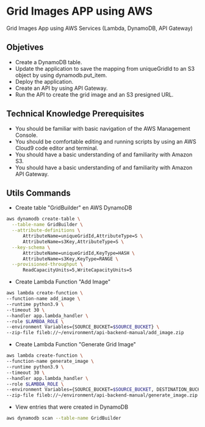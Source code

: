 # Grid Images APP using AWS

Grid Images App using AWS Services (Lambda, DynamoDB, API Gateway)

## Objetives

* Create a DynamoDB table.
* Update the application to save the mapping from uniqueGridId to an S3 object by using dynamodb.put_item.
* Deploy the application.
* Create an API by using API Gateway.
* Run the API to create the grid image and an S3 presigned URL.

## Technical Knowledge Prerequisites

* You should be familiar with basic navigation of the AWS Management Console.
* You should be comfortable editing and running scripts by using an AWS Cloud9 code editor and terminal.
* You should have a basic understanding of and familiarity with Amazon S3.
* You should have a basic understanding of and familiarity with Amazon API Gateway.


##  Utils Commands

* Create table "GridBuilder" en AWS DynamoDB

```bash
aws dynamodb create-table \
  --table-name GridBuilder \
  --attribute-definitions \
      AttributeName=uniqueGridId,AttributeType=S \
      AttributeName=s3Key,AttributeType=S \
  --key-schema \
      AttributeName=uniqueGridId,KeyType=HASH \
      AttributeName=s3Key,KeyType=RANGE \
  --provisioned-throughput \
      ReadCapacityUnits=5,WriteCapacityUnits=5
```
* Create Lambda Function "Add Image"

```bash
aws lambda create-function \
--function-name add_image \
--runtime python3.9 \
--timeout 30 \
--handler app.lambda_handler \
--role $LAMBDA_ROLE \
--environment Variables={SOURCE_BUCKET=$SOURCE_BUCKET} \
--zip-file fileb://~/environment/api-backend-manual/add_image.zip
```

* Create Lambda Function "Generate Grid Image"

```bash
aws lambda create-function \
--function-name generate_image \
--runtime python3.9 \
--timeout 30 \
--handler app.lambda_handler \
--role $LAMBDA_ROLE \
--environment Variables={SOURCE_BUCKET=$SOURCE_BUCKET, DESTINATION_BUCKET=$DESTINATION_BUCKET} \
--zip-file fileb://~/environment/api-backend-manual/generate_image.zip
```

* View entries that were created in DynamoDB

```bash
aws dynamodb scan --table-name GridBuilder
```